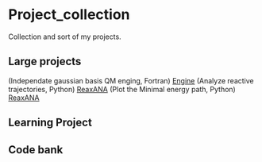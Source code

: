 # Project_collection
Collection and sort of my projects. 

## Large projects
(Independate gaussian basis QM enging, Fortran) [Engine](https://github.com/chenxin199261/Engine "Engine") 
(Analyze reactive trajectories, Python) [ReaxANA](https://github.com/chenxin199261/ReaxANA "ReaxANA") 
(Plot the Minimal energy path, Python) [ReaxANA](https://github.com/chenxin199261/MEPplot "MEPplot") 

## Learning Project

## Code bank
